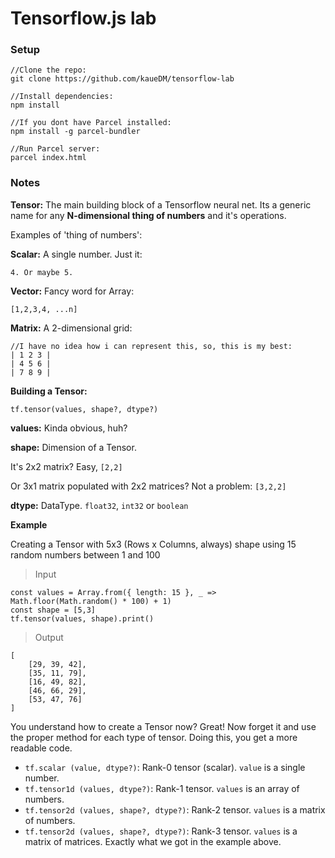 # Tensorflow.js lab

### Setup
```
//Clone the repo:
git clone https://github.com/kaueDM/tensorflow-lab

//Install dependencies:
npm install

//If you dont have Parcel installed:
npm install -g parcel-bundler

//Run Parcel server:
parcel index.html
```

### Notes

**Tensor:** The main building block of a Tensorflow neural net. Its a generic name for any **N-dimensional thing of numbers** and it's operations.

Examples of 'thing of numbers':

**Scalar:** A single number. Just it:

```
4. Or maybe 5.
```

**Vector:** Fancy word for Array:

```
[1,2,3,4, ...n]
```

**Matrix:** A 2-dimensional grid:

```
//I have no idea how i can represent this, so, this is my best:
| 1 2 3 |
| 4 5 6 |
| 7 8 9 |
```
**Building a Tensor:**

`tf.tensor(values, shape?, dtype?)`

**values:** Kinda obvious, huh?

**shape:** Dimension of a Tensor. 

It's 2x2 matrix? Easy, `[2,2]`

Or 3x1 matrix populated with 2x2 matrices? Not a problem: `[3,2,2]`

**dtype:** DataType. `float32`, `int32` or `boolean`

**Example**

Creating a Tensor with 5x3 (Rows x Columns, always) shape using 15 random numbers
between 1 and 100

>Input
```
const values = Array.from({ length: 15 }, _ => Math.floor(Math.random() * 100) + 1)
const shape = [5,3]
tf.tensor(values, shape).print()
```
>Output
```
[
    [29, 39, 42],
    [35, 11, 79],
    [16, 49, 82],
    [46, 66, 29],
    [53, 47, 76]
]
```

You understand how to create a Tensor now? Great! Now forget it and use the proper method
for each type of tensor. Doing this, you get a more readable code.

* `tf.scalar (value, dtype?)`: Rank-0 tensor (scalar). `value` is a single number.
* `tf.tensor1d (values, dtype?)`: Rank-1 tensor. `values` is an array of numbers.
* `tf.tensor2d (values, shape?, dtype?)`: Rank-2 tensor. `values` is a matrix of numbers.
* `tf.tensor2d (values, shape?, dtype?)`: Rank-3 tensor. `values` is a matrix of matrices. Exactly what we got in the example above.



